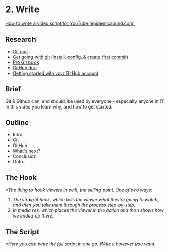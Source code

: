 # 2. Write

[How to write a video script for YouTube (epidemicsound.com)](https://www.epidemicsound.com/blog/how-to-write-a-video-script-for-youtube/)

## Research

- [Git doc](https://git-scm.com/doc)
- [Get going with git (install, config, & create first commit)](https://git-scm.com/video/get-going)
- [Pro Git book](https://git-scm.com/book/en/v2)
- [GitHub doc](https://docs.github.com/en)
- [Getting started with yoyr GitHub account](https://docs.github.com/en/get-started/onboarding/getting-started-with-your-github-account)

## Brief

Git & Github can, and should, be used by everyone - especially anyone in IT.
In this video you learn why, and how to get started.

## Outline

- Intro
- Git
- GitHub
- What's next?
- Conclusion
- Outro

## The Hook

_*The thing to hook viewers in with, the selling point. One of two ways:_

  1. _The straight hook, which tells the viewer what they’re going to watch, and then you take them through the process step-by-step._
  2. _In media res, which places the viewer in the action and then shows how we ended up there._

## The Script

_*Here you can write the full script in one go. Write it however you want._
